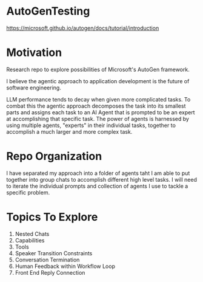 # AutoGenTesting
https://microsoft.github.io/autogen/docs/tutorial/introduction

# Motivation
Research repo to explore possibilities of Microsoft's AutoGen framework.

I believe the agentic approach to application development is the future of software engineering.

LLM performance tends to decay when given more complicated tasks. To combat this the agentic approach decomposes the task into its smallest parts and assigns each task to an AI Agent that is prompted to be an expert at accomplishing that specific task. The power of agents is harnessed by using multiple agents, "experts" in their individual tasks, together to accomplish a much larger and more complex task.

# Repo Organization
I have separated my approach into a folder of agents taht I am able to put together into group chats to accomplish different high level tasks. I will need to iterate the individual prompts and collection of agents I use to tackle a specific problem.

# Topics To Explore
1. Nested Chats
2. Capabilities
3. Tools
4. Speaker Transition Constraints
5. Conversation Termination
6. Human Feedback within Workflow Loop
7. Front End Reply Connection



